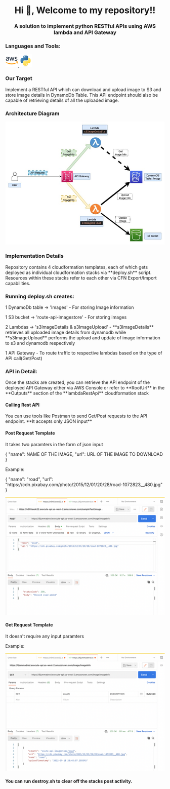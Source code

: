 <h1 align="center">Hi 👋, Welcome to my repository!!</h1>
<h3 align="center">A solution to implement python RESTful APIs using AWS lambda and API Gateway</h3>

<h3 align="left">Languages and Tools:</h3>
<p align="left"> <a href="https://aws.amazon.com" target="_blank" rel="noreferrer"> <img src="https://raw.githubusercontent.com/devicons/devicon/master/icons/amazonwebservices/amazonwebservices-original-wordmark.svg" alt="aws" width="40" height="40"/> </a> <a href="https://www.python.org" target="_blank" rel="noreferrer"> <img src="https://raw.githubusercontent.com/devicons/devicon/master/icons/python/python-original.svg" alt="python" width="40" height="40"/> </a> </p>


<h3 align="left">Our Target</h3>
<p align="left"> Implement a RESTful API which can download and upload image to S3 and store image details in DynamoDb Table. 
  This API endpoint should also be capable of retrieving details of all the uploaded image.
</p>

<h3 align="left">Architecture Diagram</h3>

![alt text](https://github.com/shekharsanatan92/python-lambda-apigateway/blob/master/python-lambda-ApiGateway.jpg?raw=true)

<h3 align="left">Implementation Details</h3>
Repository contains 4 cloudformation templates, each of which gets deployed as individual cloudformation stacks via **deploy.sh** script. Resources within these stacks refer to each other via CFN Export/Import capabilities. 
<h3 align="left">Running deploy.sh creates:</h3> 
<p align="left"> 1 DynamoDb table -> 'Images' - For storing Image information </p>
<p align="left"> 1 S3 bucket -> 'route-api-imagestore' - For storing images </p>
2 Lambdas -> 's3ImageDetails & s3ImageUpload' - **s3ImageDetails** retrieves all uploaded image details from dynamodb while **s3ImageUpload** performs the upload and update of image information to s3 and dynamodb respectively
<p align="left"> 1 API Gateway - To route traffic to respective lambdas based on the type of API call(Get/Post)</p>

<h3 align="left">API in Detail:</h3> 
Once the stacks are created, you can retrieve the API endpoint of the deployed API Gateway either via AWS Console or refer to **RootUrl** in the **Outputs** section of the **lambdaRestApi** cloudformation stack 
<h4 align="left">Calling Rest API</h4> 
You can use tools like Postman to send Get/Post requests to the API endpoint. **It accepts only JSON input**
<h4 align="left">Post Request Template</h4> 
<p align="left"> It takes two paramters in the form of json input</p>
<p align="left"> {
  "name": NAME OF THE IMAGE,
  "url": URL OF THE IMAGE TO DOWNLOAD
} </p>
<p align="left"> Example:</p>
<p align="left"> {
  "name": "road",
  "url": "https://cdn.pixabay.com/photo/2015/12/01/20/28/road-1072823__480.jpg"
} </p>

![alt text](https://github.com/shekharsanatan92/python-lambda-apigateway/blob/master/PostRequest.png?raw=true)


<h4 align="left">Get Request Template</h4> 
<p align="left"> It doesn't require any input paramters </p>
<p align="left"> Example:</p>

![alt text](https://github.com/shekharsanatan92/python-lambda-apigateway/blob/master/GetRequest.png?raw=true)

<h4 align="left">You can run destroy.sh to clear off the stacks post activity.</h4>
